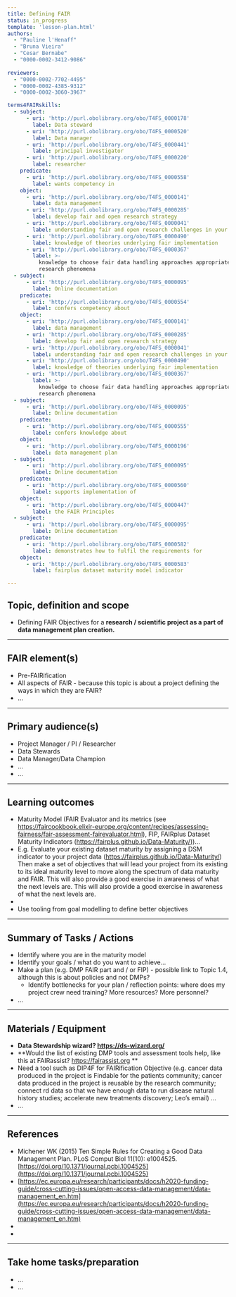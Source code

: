 ```yaml
---
title: Defining FAIR
status: in_progress
template: 'lesson-plan.html'
authors:
  - "Pauline l'Henaff"
  - "Bruna Vieira"
  - "Cesar Bernabe"
  - "0000-0002-3412-9086"
    
reviewers:
  - "0000-0002-7702-4495"
  - "0000-0002-4385-9312"
  - "0000-0002-3060-3967"

terms4FAIRskills:
  - subject:
      - uri: 'http://purl.obolibrary.org/obo/T4FS_0000178'
        label: Data steward
      - uri: 'http://purl.obolibrary.org/obo/T4FS_0000520'
        label: Data manager
      - uri: 'http://purl.obolibrary.org/obo/T4FS_0000441'
        label: principal investigator
      - uri: 'http://purl.obolibrary.org/obo/T4FS_0000220'
        label: researcher
    predicate:
      - uri: 'http://purl.obolibrary.org/obo/T4FS_0000558'
        label: wants competency in
    object:
      - uri: 'http://purl.obolibrary.org/obo/T4FS_0000141'
        label: data management
      - uri: 'http://purl.obolibrary.org/obo/T4FS_0000285'
        label: develop fair and open research strategy
      - uri: 'http://purl.obolibrary.org/obo/T4FS_0000041'
        label: understanding fair and open research challenges in your organization
      - uri: 'http://purl.obolibrary.org/obo/T4FS_0000490'
        label: knowledge of theories underlying fair implementation
      - uri: 'http://purl.obolibrary.org/obo/T4FS_0000367'
        label: >-
          knowledge to choose fair data handling approaches appropriate to the
          research phenomena
  - subject:
      - uri: 'http://purl.obolibrary.org/obo/T4FS_0000095'
        label: Online documentation
    predicate:
      - uri: 'http://purl.obolibrary.org/obo/T4FS_0000554'
        label: confers competency about
    object:
      - uri: 'http://purl.obolibrary.org/obo/T4FS_0000141'
        label: data management
      - uri: 'http://purl.obolibrary.org/obo/T4FS_0000285'
        label: develop fair and open research strategy
      - uri: 'http://purl.obolibrary.org/obo/T4FS_0000041'
        label: understanding fair and open research challenges in your organization
      - uri: 'http://purl.obolibrary.org/obo/T4FS_0000490'
        label: knowledge of theories underlying fair implementation
      - uri: 'http://purl.obolibrary.org/obo/T4FS_0000367'
        label: >-
          knowledge to choose fair data handling approaches appropriate to the
          research phenomena
  - subject:
      - uri: 'http://purl.obolibrary.org/obo/T4FS_0000095'
        label: Online documentation
    predicate:
      - uri: 'http://purl.obolibrary.org/obo/T4FS_0000555'
        label: confers knowledge about
    object:
      - uri: 'http://purl.obolibrary.org/obo/T4FS_0000196'
        label: data management plan
  - subject:
      - uri: 'http://purl.obolibrary.org/obo/T4FS_0000095'
        label: Online documentation
    predicate:
      - uri: 'http://purl.obolibrary.org/obo/T4FS_0000560'
        label: supports implementation of
    object:
      - uri: 'http://purl.obolibrary.org/obo/T4FS_0000447'
        label: the FAIR Principles
  - subject:
      - uri: 'http://purl.obolibrary.org/obo/T4FS_0000095'
        label: Online documentation
    predicate:
      - uri: 'http://purl.obolibrary.org/obo/T4FS_0000582'
        label: demonstrates how to fulfil the requirements for
    object:
      - uri: 'http://purl.obolibrary.org/obo/T4FS_0000583'
        label: fairplus dataset maturity model indicator

--- 
```



## Topic, definition and scope

* Defining FAIR Objectives for a **research / scientific project as a part of data management plan creation.**

---

## FAIR element(s)

* Pre-FAIRification
* All aspects of FAIR - because this topic is about a project defining the ways in which they are FAIR?
* …

---

## Primary audience(s)

* Project Manager / PI / Researcher
* Data Stewards
* Data Manager/Data Champion
* …
* …

---

## Learning outcomes

* Maturity Model (FAIR Evaluator and its metrics (see https://faircookbook.elixir-europe.org/content/recipes/assessing-fairness/fair-assessment-fairevaluator.html), FIP, FAIRplus Dataset Maturity Indicators (https://fairplus.github.io/Data-Maturity/))…
* E.g. Evaluate your existing dataset maturity by assigning a DSM indicator to your project data (https://fairplus.github.io/Data-Maturity/) Then make a set of objectives that will lead your project from its existing to its ideal maturity level to move along the spectrum of data maturity and FAIR. This will also provide a good exercise in awareness of what the next levels are. This will also provide a good exercise in awareness of what the next levels are.
* 
* Use tooling from goal modelling to define better objectives

---

## Summary of Tasks / Actions

* Identify where you are in the maturity model
* Identify your goals / what do you want to achieve…
* Make a plan (e.g. DMP FAIR part and / or FIP) - possible link to Topic 1.4, although this is about policies and not DMPs?
    * Identify bottlenecks for your plan / reflection points: where does my project crew need training? More resources? More personnel?
* …

---

## Materials / Equipment

* **Data Stewardship wizard? https://ds-wizard.org/**
* **Would the list of existing DMP tools and assessment tools help, like this at FAIRassist? https://fairassist.org **
* Need a tool such as DIP4F for FAIRification Objective (e.g. cancer data produced in the project is Findable for the patients community; cancer data produced in the project is reusable by the research community; connect rd data so that we have enough data to run disease natural history studies; accelerate new treatments discovery; Leo’s email) …
* …

---

## References

* Michener WK (2015) Ten Simple Rules for Creating a Good Data Management Plan. PLoS Comput Biol 11(10): e1004525. [https://doi.org/10.1371/journal.pcbi.1004525](https://doi.org/10.1371/journal.pcbi.1004525)
* [https://ec.europa.eu/research/participants/docs/h2020-funding-guide/cross-cutting-issues/open-access-data-management/data-management_en.htm](https://ec.europa.eu/research/participants/docs/h2020-funding-guide/cross-cutting-issues/open-access-data-management/data-management_en.htm)
* 
* 

---

## Take home tasks/preparation

* …
* …

